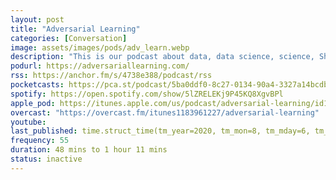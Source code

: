 ```yaml
---
layout: post
title: "Adversarial Learning"
categories: [Conversation]
image: assets/images/pods/adv_learn.webp
description: "This is our podcast about data, data science, science, Shingy, and whatever else we feel like talking about. Please listen to it."
podurl: https://adversariallearning.com/
rss: https://anchor.fm/s/4738e388/podcast/rss
pocketcasts: https://pca.st/podcast/5ba0ddf0-8c27-0134-90a4-3327a14bcdba
spotify: https://open.spotify.com/show/5lZRELEKj9P45KQ8XgvBPl
apple_pod: https://itunes.apple.com/us/podcast/adversarial-learning/id1183961227
overcast: "https://overcast.fm/itunes1183961227/adversarial-learning"
youtube:
last_published: time.struct_time(tm_year=2020, tm_mon=8, tm_mday=6, tm_hour=13, tm_min=50, tm_sec=13, tm_wday=3, tm_yday=219, tm_isdst=0)
frequency: 55
duration: 48 mins to 1 hour 11 mins
status: inactive
---
```

